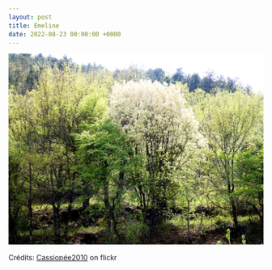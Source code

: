```yaml
---
layout: post
title: Emeline
date: 2022-08-23 00:00:00 +0000
---
```


![Emeline](/images/2022-08-23.jpg)

Crédits: [Cassiopée2010](https://www.flickr.com/people/cmoi30/) on flickr

